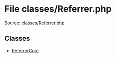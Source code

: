 File classes/Referrer.php
=========

Source: [classes/Referrer.php](https://github.com/PrestaShop/PrestaShop/blob/1.5.0.5/classes/Referrer.php)


Classes
-------

* [ReferrerCore](class.ReferrerCore.md)

